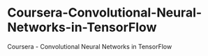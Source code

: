 # Coursera-Convolutional-Neural-Networks-in-TensorFlow
Coursera - Convolutional Neural Networks in TensorFlow
